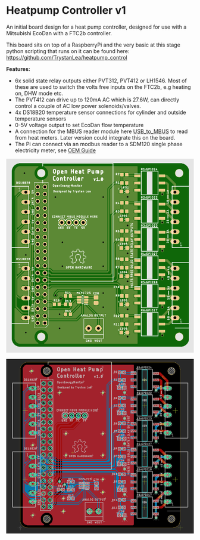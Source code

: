 # Heatpump Controller v1

An initial board design for a heat pump controller, designed for use with a Mitsubishi EcoDan with a FTC2b controller.

This board sits on top of a RaspberryPi and the very basic at this stage python scripting that runs on it can be found here: https://github.com/TrystanLea/heatpump_control

**Features:**

- 6x solid state relay outputs either PVT312, PVT412 or LH1546. Most of these are used to switch the volts free inputs on the FTC2b, e.g heating on, DHW mode etc.
- The PVT412 can drive up to 120mA AC which is 27.6W, can directly control a couple of AC low power solenoids/valves.
- 4x DS18B20 temperature sensor connections for cylinder and outside temperature sensors
- 0-5V voltage output to set EcoDan flow temperature
- A connection for the MBUS reader module here [USB_to_MBUS](https://github.com/openenergymonitor/HeatpumpMonitor/tree/master/Hardware/USB_to_MBUS) to read from heat meters. Later version could integrate this on the board.
- The Pi can connect via an modbus reader to a SDM120 single phase electricity meter, see [OEM Guide](https://guide.openenergymonitor.org/integrations/emonhub-interfacers/#reading-from-a-sdm120-single-phase-meter)

![hpctrl_brd.png](hpctrl_brd.png)

![heatpump_controller.png](heatpump_controller.png)

